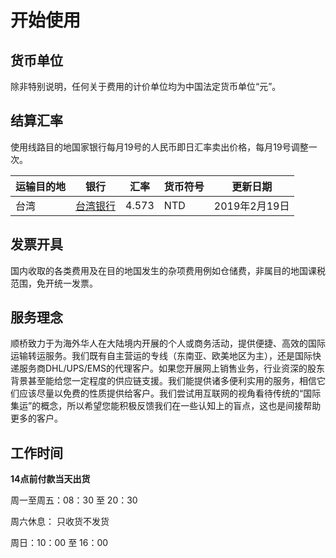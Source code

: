 # 开始使用

## 货币单位
除非特别说明，任何关于费用的计价单位均为中国法定货币单位“元”。

## 结算汇率
使用线路目的地国家银行每月19号的人民币即日汇率卖出价格，每月19号调整一次。

| 运输目的地 | 银行 | 汇率 | 货币符号 | 更新日期 |
| --- | --- | --- | --- | --- |
| 台湾 | [台湾银行](https://rate.bot.com.tw/xrt?Lang=zh-TW) | 4.573 | NTD | 2019年2月19日 |

## 发票开具
国内收取的各类费用及在目的地国发生的杂项费用例如仓储费，非属目的地国课税范围，免开统一发票。

## 服务理念
顺桥致力于为海外华人在大陆境内开展的个人或商务活动，提供便捷、高效的国际运输转运服务。我们既有自主营运的专线（东南亚、欧美地区为主），还是国际快递服务商DHL/UPS/EMS的代理客户。如果您开展网上销售业务，行业资深的股东背景甚至能给您一定程度的供应链支援。我们能提供诸多便利实用的服务，相信它们应该尽量以免费的性质提供给客户。我们尝试用互联网的视角看待传统的“国际集运”的概念，所以希望您能积极反馈我们在一些认知上的盲点，这也是间接帮助更多的客户。

## 工作时间
**14点前付款当天出货**

周一至周五：08：30 至 20：30

周六休息： 只收货不发货

周日：10：00 至 16：00
